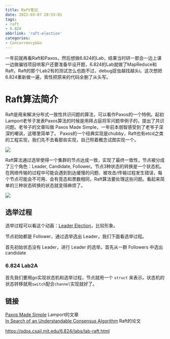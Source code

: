 ```yaml
---
title: Raft笔记
date: 2022-03-07 20:53:01
tags:
- raft
- 6.824
abbrlink: 'raft-election'
categories:
- Concurrency&Go
---
```

一年前就再看Raft和Paxos，然后想做6.824的Lab，结果当时研一那会一边上课一边做骗钱项目哄客户还要准备毕设开题，6.824的Lab就做了MapReduce和Raft，Raft的那个Lab2有的测试怎么也跑不过，debug捉虫越找越头i。这次想把6.824重新做一遍，索性把原来的代码全删了从头写。
<!-- more -->

# Raft算法简介

Raft是用来解决分布式一致性共识问题的算法，可以看作Paxos的一个特例。起初Lamport老爷子发表Paxos算法的时候是用拜占庭将军问题举例子的，提出了共识问题。老爷子的文章叫做 Paxos Made Simple，一年前本弱智感受到了老爷子深深的嘲讽，这哪里简单了。
Paxos的一个经典实现是chubby，Raft也有etcd之类的工程实现，我们先不去看那些实现，自己照着概念试图实现一个。

![](raft/1646662575.png)

Raft算法通过选举使得一个集群的节点达成一致，实现了最终一致性，节点被分成了三个角色：Leader, Candidate, Follower。节点3种状态的转换是一个状态机。在网络传输的过程中可能会遇到到达缓慢的问题、被攻击/传输过程发生错误，每个节点可能会不可用、会有竞态和票数相同，Raft算法要处理这些问题。看起来简单的三种状态转换的状态就变得麻烦了。

![](raft/1646662617.png)

## 选举过程

选举过程可以看这个动画：[Leader Election](http://thesecretlivesofdata.com/raft/#election)，比较形象。

节点初始都是 Follower，通过选举选出 Leader，我们下面看选举过程。

首先初始状态没有 Leader，进行 Leader 的选举。首先从一群 Followers 中选出candidate

### 6.824 Lab2A

首先我们要用go实现状态机和选举过程，节点就用一个 `struct` 来表示。状态机的状态转移就用`switch`配合`channel`实现就好了。

## 链接

[Paxos Made Simple](https://lamport.azurewebsites.net/pubs/paxos-simple.pdf)  Lamport的文章  
[In Search of an Understandable Consensus Algorithm](https://web.stanford.edu/~ouster/cgi-bin/papers/raft-atc14) Raft的论文  

<https://pdos.csail.mit.edu/6.824/labs/lab-raft.html>  
